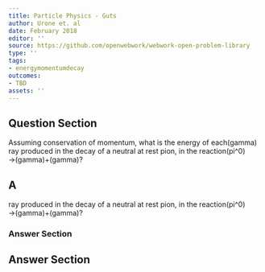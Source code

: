 ```yaml
---
title: Particle Physics - Guts
author: Urone et. al
date: February 2018
editor: ''
source: https://github.com/openwebwork/webwork-open-problem-library
type: ''
tags:
- energymomentumdecay
outcomes:
- TBD
assets: ''
---
```


## Question Section 

Assuming conservation of momentum, what is the energy of each(gamma) ray produced in the decay of a neutral at rest pion, in the reaction(pi^0) &#8594;(gamma)+(gamma)?

## A
ray produced in the decay of a neutral at rest pion, in the reaction(pi^0) &#8594;(gamma)+(gamma)?
### Answer Section


## Answer Section

